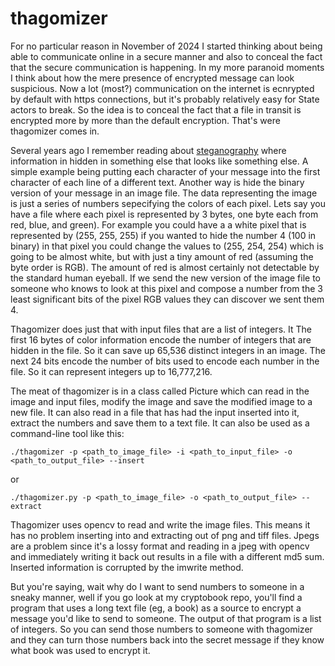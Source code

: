 # thagomizer
For no particular reason in November of 2024 I started thinking about being able to communicate online in a secure manner and also to conceal the fact that the secure communication is happening. In my more paranoid moments I think about how the mere presence of encrypted message can look suspicious. Now a lot (most?) communication on the internet is ecnrypted by default with https connections, but it's probably relatively easy for State actors to break. So the idea is to conceal the fact that a file in transit is encrypted more by more than the default encryption. That's were thagomizer comes in.

Several years ago I remember reading about [steganography](https://en.wikipedia.org/wiki/Steganography) where information in hidden in something else that looks like something else. A simple example being putting each character of your message into the first character of each line of a different text. Another way is hide the binary version of your message in an image file. The data representing the image is just a series of numbers sepecifying the colors of each pixel. Lets say you have a file where each pixel is represented by 3 bytes, one byte each from red, blue, and green). For example you could have a a white pixel that is represented by (255, 255, 255) if you wanted to hide the number 4 (100 in binary) in that pixel you could change the values to (255, 254, 254) which is going to be almost white, but with just a tiny amount of red (assuming the byte order is RGB). The amount of red is almost certainly not detectable by the standard human eyeball. If we send the new version of the image file to someone who knows to look at this pixel and compose a number from the 3 least significant bits of the pixel RGB values they can discover we sent them 4.

Thagomizer does just that with input files that are a list of integers. It The first 16 bytes of color information encode the number of integers that are hidden in the file. So it can save up 65,536 distinct integers in an image. The next 24 bits encode the number of bits used to encode each number in the file. So it can represent integers up to 16,777,216.

The meat of thagomizer is in a class called Picture which can read in the image and input files, modify the image and save the modified image to a new file. It can also read in a file that has had the input inserted into it, extract the numbers and save them to a text file. It can also be used as a command-line tool like this:
 ```
 ./thagomizer -p <path_to_image_file> -i <path_to_input_file> -o <path_to_output_file> --insert
```
 or
```
./thagomizer.py -p <path_to_image_file> -o <path_to_output_file> --extract
```

Thagomizer uses opencv to read and write the image files. This means it has no problem inserting into and extracting out of png and tiff files. Jpegs are a problem since it's a lossy format and reading in a jpeg with opencv and immediately writing it back out results in a file with a different md5 sum. Inserted information is corrupted by the imwrite method.

But you're saying, wait why do I want to send numbers to someone in a sneaky manner, well if you go look at my cryptobook repo, you'll find a program that uses a long text file (eg, a book) as a source to encrypt a message you'd like to send to someone. The output of that program is a list of integers. So you can send those numbers to someone with thagomizer and they can turn those numbers back into the secret message if they know what book was used to encrypt it.